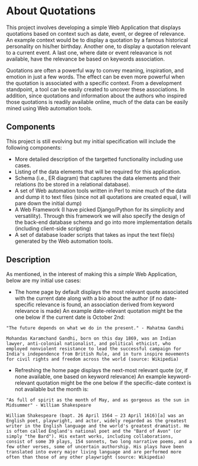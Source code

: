 # About Quotations

This project involves developing a simple Web Application that displays quotations based on context such as date, event, or degree of relevance. An example context would be to display a quotation by a famous historical personality on his/her birthday. Another one, to display a quotation relevant to a current event. A last one, where date or event releavance is not available, have the relevance be based on keywords association.

Quotations are often a powerful way to convey meaning, inspiration, and emotion in just a few words. The effect can be even more powerful when the quotation is associated with a specific context. From a development standpoint, a tool can be easily created to uncover these associations. In addition, since quotations and information about the authors who inspired those quotations is readily available online, much of the data can be easily mined using Web automation tools.


## Components

This project is still evolving but my initial specification will include the following components:

* More detailed description of the targetted functionality including use cases.
* Listing of the data elements that will be required for this application.
* Schema (i.e., ER diagram) that captures the data elements and their relations (to be stored in a relational database).
* A set of Web automation tools written in Perl to mine much of the data and dump it to text files (since not all quotations are created equal, I will pare down the initial dump)
* A Web Framework (I have picked Django/Python for its simplicity and versatility). Through this framework we will also specify the design of the back-end database schema and go into more implementation details (including client-side scripting)
* A set of database loader scripts that takes as input the text file(s) generated by the Web automation tools.

## Description

As mentioned, in the interest of making this a _simple_ Web Application, below are my initial use cases:
* The home page by default displays the most relevant quote associated with the current date along with a bio about the author (if no date-specific relevance is found, an association derived from keyword relevance is made)
An example date-relevant quotation might be the one below if the current date is October 2nd:
```
"The future depends on what we do in the present." - Mahatma Gandhi

Mohandas Karamchand Gandhi, born on this day 1869, was an Indian lawyer, anti-colonial nationalist, and political ethicist, who employed nonviolent resistance to lead the successful campaign for India's independence from British Rule, and in turn inspire movements for civil rights and freedom across the world (source: Wikipedia)
```

* Refreshing the home page displays the next-most relevant quote (or, if none available, one based on keyword relevance)
An example keyword-relevant quotation might be the one below if the specific-date context is not available but the month is:
```
"As full of spirit as the month of May, and as gorgeous as the sun in Midsummer" - William Shakespeare

William Shakespeare (bapt. 26 April 1564 – 23 April 1616)[a] was an English poet, playwright, and actor, widely regarded as the greatest writer in the English language and the world's greatest dramatist. He is often called England's national poet and the "Bard of Avon" (or simply "the Bard"). His extant works, including collaborations, consist of some 39 plays, 154 sonnets, two long narrative poems, and a few other verses, some of uncertain authorship. His plays have been translated into every major living language and are performed more often than those of any other playwright (source: Wikipedia)

```
